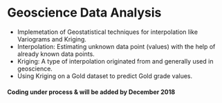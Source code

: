 # Geoscience Data Analysis
- Implemetation of Geostatistical techniques for interpolation like Variograms and Kriging.
- Interpolation: Estimating unknown data point (values) with the help of already known data points.
- Kriging: A type of interpolation originated from and generally used in geoscience.
- Using Kriging on a Gold dataset to predict Gold grade values.

#### Coding under process & will be added by December 2018
